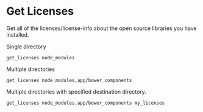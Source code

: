 Get Licenses
============

Get all of the licenses/license-info about the open source libraries you have installed.

Single directory
```SHELL
get_licenses node_modules
```

Multiple directories
```SHELL
get_licenses node_modules,app/bower_components
```

Multiple directories with specified destination directory.
```SHELL
get_licenses node_modules,app/bower_components my_licenses
```

